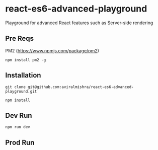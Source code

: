 # react-es6-advanced-playground
Playground for advanced React features such as Server-side rendering

## Pre Reqs
PM2 (https://www.npmjs.com/package/pm2)
```
npm install pm2 -g
```

## Installation
```
git clone git@github.com:aviralmishra/react-es6-advanced-playground.git

npm install
```

## Dev Run
```
npm run dev
```

## Prod Run
